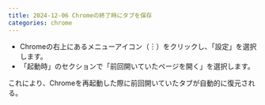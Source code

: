 ```yaml
---
title: 2024-12-06 Chromeの終了時にタブを保存
categories: chrome
---
```


- Chromeの右上にあるメニューアイコン（︙）をクリックし、「設定」を選択します。
- 「起動時」のセクションで「前回開いていたページを開く」を選択します。

これにより、Chromeを再起動した際に前回開いていたタブが自動的に復元される。
